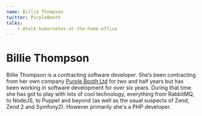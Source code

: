 ```yaml
---
name: Billie Thompson
twitter: PurpleBooth
talks:
    - @talk:kubernetes-at-the-home-office
---
```


# Billie Thompson

Billie Thompson is a contracting software developer. She’s been contracting from her own company [Purple Booth Ltd](https://purplebooth.co.uk/) for two and half years but has been working in software development for over six years. During that time she has got to play with lots of cool technology, everything from RabbitMQ, to NodeJS, to Puppet and beyond (as well as the usual suspects of Zend, Zend 2 and Symfony2). However primarily she's a PHP developer.
